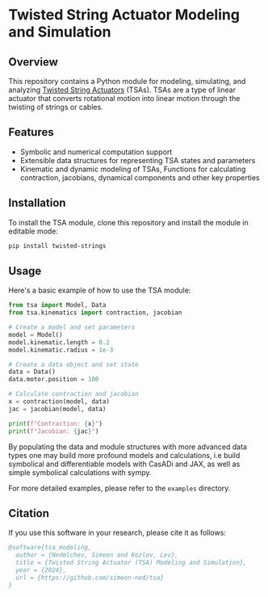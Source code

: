 # Twisted String Actuator Modeling and Simulation

<!-- TODO: ADD LOGO -->

## Overview

This repository contains a Python module for modeling, simulating, and analyzing [Twisted String Actuators](https://www.youtube.com/watch?v=YD1GXLHVjYc) (TSAs). TSAs are a type of linear actuator that converts rotational motion into linear motion through the twisting of strings or cables.

## Features

- Symbolic and numerical computation support
- Extensible data structures for representing TSA states and parameters
- Kinematic and dynamic modeling of TSAs, Functions for calculating contraction, jacobians, dynamical components and other key properties

## Installation

To install the TSA module, clone this repository and install the module in editable mode:

```bash
pip install twisted-strings
```

## Usage

Here's a basic example of how to use the TSA module:

```python
from tsa import Model, Data
from tsa.kinematics import contraction, jacobian

# Create a model and set parameters
model = Model()
model.kinematic.length = 0.2
model.kinematic.radius = 1e-3

# Create a data object and set state
data = Data()
data.motor.position = 100

# Calculate contraction and jacobian
x = contraction(model, data)
jac = jacobian(model, data)

print(f"Contraction: {x}")
print(f"Jacobian: {jac}")
```
By populating the data and module structures with more advanced data types one may build more profound models and calculations, i.e build symbolical and differentiable models with CasADi and JAX, as well as simple symbolical calculations with sympy.

For more detailed examples, please refer to the `examples` directory. 


<!-- ## Contributing

Contributions to this project are welcome! Please follow these steps:

1. Fork the repository
2. Create a new branch for your feature
3. Commit your changes
4. Push to your fork
5. Submit a pull request

## License

This project is licensed under the MIT License. See the `LICENSE` file for details.

## Contact

For questions or support, please open an issue in the GitHub repository or contact the maintainers directly. -->

<!-- ## Acknowledgments

- List any individuals or organizations that have contributed to or inspired this project
- Mention any relevant research papers or resources -->

## Citation

If you use this software in your research, please cite it as follows:

```bibtex
@software{tsa_modeling,
  author = {Nedelchev, Simeon and Kozlov, Lev},
  title = {Twisted String Actuator (TSA) Modeling and Simulation},
  year = {2024},
  url = {https://github.com/simeon-ned/tsa}
}
```
